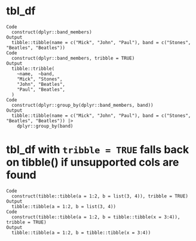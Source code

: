 # tbl_df

    Code
      construct(dplyr::band_members)
    Output
      tibble::tibble(name = c("Mick", "John", "Paul"), band = c("Stones", "Beatles", "Beatles"))
    Code
      construct(dplyr::band_members, tribble = TRUE)
    Output
      tibble::tribble(
        ~name,  ~band,
        "Mick", "Stones",
        "John", "Beatles",
        "Paul", "Beatles",
      )
    Code
      construct(dplyr::group_by(dplyr::band_members, band))
    Output
      tibble::tibble(name = c("Mick", "John", "Paul"), band = c("Stones", "Beatles", "Beatles")) |>
        dplyr::group_by(band)

# tbl_df with `tribble = TRUE` falls back on tibble() if unsupported cols are found

    Code
      construct(tibble::tibble(a = 1:2, b = list(3, 4)), tribble = TRUE)
    Output
      tibble::tibble(a = 1:2, b = list(3, 4))
    Code
      construct(tibble::tibble(a = 1:2, b = tibble::tibble(x = 3:4)), tribble = TRUE)
    Output
      tibble::tibble(a = 1:2, b = tibble::tibble(x = 3:4))


